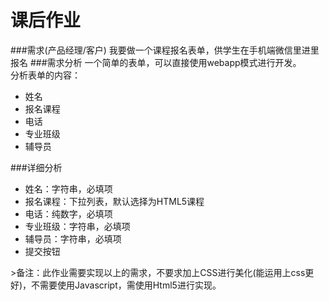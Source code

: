 # 课后作业 
###需求(产品经理/客户)
我要做一个课程报名表单，供学生在手机端微信里进里报名
###需求分析
一个简单的表单，可以直接使用webapp模式进行开发。<br>
分析表单的内容：
<ul>
	<li>姓名</li>
	<li>报名课程</li>
	<li>电话</li>
	<li>专业班级</li>
	<li>辅导员</li>
</ul>
###详细分析
<ul>
	<li>姓名：字符串，必填项</li>
	<li>报名课程：下拉列表，默认选择为HTML5课程</li>
	<li>电话：纯数字，必填项</li>
	<li>专业班级：字符串，必填项</li>
	<li>辅导员：字符串，必填项</li>
	<li>提交按钮</li>
</ul>
>备注：此作业需要实现以上的需求，不要求加上CSS进行美化(能运用上css更好)，不需要使用Javascript，需使用Html5进行实现。
